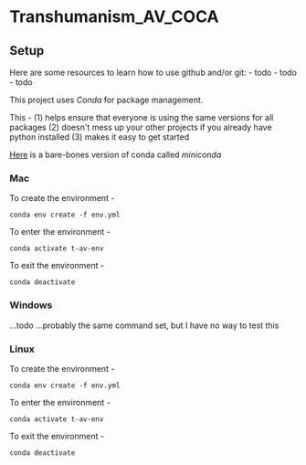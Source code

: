 # Transhumanism_AV_COCA

## Setup

Here are some resources to learn how to use github and/or git:
    - todo
    - todo
    - todo

This project uses _Conda_ for package management.

This - 
    (1) helps ensure that everyone is using the same versions for all packages
    (2) doesn't mess up your other projects if you already have python installed
    (3) makes it easy to get started

[Here](https://docs.conda.io/en/latest/miniconda.html) is a bare-bones version of conda called _miniconda_

### Mac

To create the environment -
```console
conda env create -f env.yml
```

To enter the environment - 
```console
conda activate t-av-env
```

To exit the environment - 
```console
conda deactivate
```

### Windows
...todo
...probably the same command set, but I have no way to test this

### Linux

To create the environment -
```console
conda env create -f env.yml
```

To enter the environment - 
```console
conda activate t-av-env
```

To exit the environment - 
```console
conda deactivate
```
